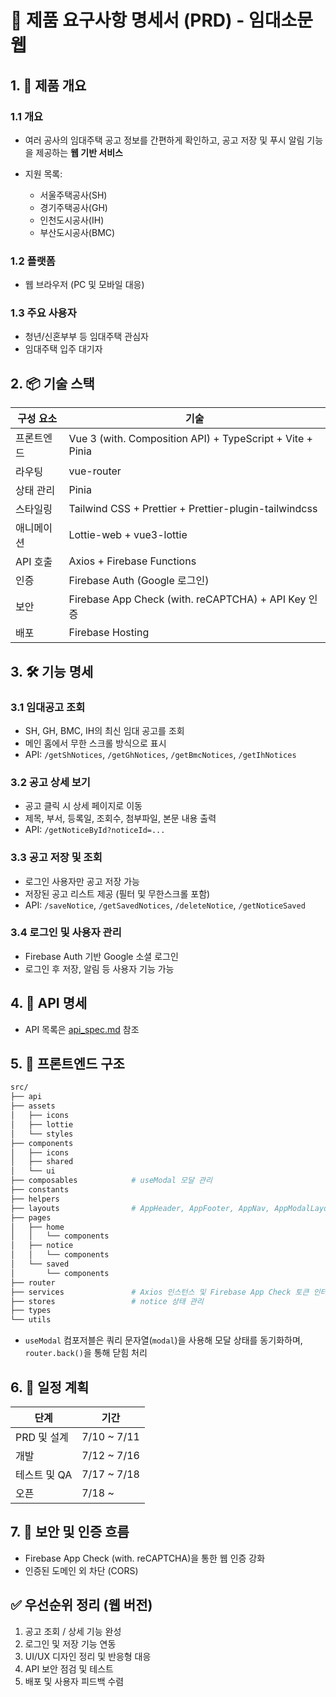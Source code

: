 # 📄 제품 요구사항 명세서 (PRD) - 임대소문 웹

## 1. 📌 제품 개요

### 1.1 개요

- 여러 공사의 임대주택 공고 정보를 간편하게 확인하고, 공고 저장 및 푸시 알림 기능을 제공하는 **웹 기반 서비스**

- 지원 목록:

  - 서울주택공사(SH)
  - 경기주택공사(GH)
  - 인천도시공사(IH)
  - 부산도시공사(BMC)

### 1.2 플랫폼

- 웹 브라우저 (PC 및 모바일 대응)

### 1.3 주요 사용자

- 청년/신혼부부 등 임대주택 관심자
- 임대주택 입주 대기자

## 2. 📦 기술 스택

| 구성 요소  | 기술                                                  |
| ---------- | ----------------------------------------------------- |
| 프론트엔드 | Vue 3 (with. Composition API) + TypeScript + Vite + Pinia                     |
| 라우팅     | vue-router                                            |
| 상태 관리  | Pinia                                                 |
| 스타일링   | Tailwind CSS + Prettier + Prettier-plugin-tailwindcss |
| 애니메이션 | Lottie-web + vue3-lottie                              |
| API 호출   | Axios + Firebase Functions                            |
| 인증       | Firebase Auth (Google 로그인)                         |
| 보안       | Firebase App Check (with. reCAPTCHA) + API Key 인증   |
| 배포       | Firebase Hosting                                      |

## 3. 🛠️ 기능 명세

### 3.1 임대공고 조회

- SH, GH, BMC, IH의 최신 임대 공고를 조회
- 메인 홈에서 무한 스크롤 방식으로 표시
- API: `/getShNotices`, `/getGhNotices`, `/getBmcNotices`, `/getIhNotices`

### 3.2 공고 상세 보기

- 공고 클릭 시 상세 페이지로 이동
- 제목, 부서, 등록일, 조회수, 첨부파일, 본문 내용 출력
- API: `/getNoticeById?noticeId=...`

### 3.3 공고 저장 및 조회

- 로그인 사용자만 공고 저장 가능
- 저장된 공고 리스트 제공 (필터 및 무한스크롤 포함)
- API: `/saveNotice`, `/getSavedNotices`, `/deleteNotice`, `/getNoticeSaved`

### 3.4 로그인 및 사용자 관리

- Firebase Auth 기반 Google 소셜 로그인
- 로그인 후 저장, 알림 등 사용자 기능 가능

## 4. 🔗 API 명세

- API 목록은 [api_spec.md](https://github.com/gijang-jmj/imdaesomun/blob/main/docment/api_spec.md) 참조

## 5. 🧱 프론트엔드 구조

```bash
src/
├── api
├── assets
│   ├── icons
│   ├── lottie
│   └── styles
├── components
│   ├── icons
│   ├── shared
│   └── ui
├── composables            # useModal 모달 관리
├── constants
├── helpers
├── layouts                # AppHeader, AppFooter, AppNav, AppModalLayout, AppLoading 포함
├── pages
│   ├── home
│   │   └── components
│   ├── notice
│   │   └── components
│   └── saved
│       └── components
├── router
├── services               # Axios 인스턴스 및 Firebase App Check 토큰 인터셉터 포함
├── stores                 # notice 상태 관리
├── types
└── utils
```

- `useModal` 컴포저블은 쿼리 문자열(`modal`)을 사용해 모달 상태를 동기화하며, `router.back()`을 통해 닫힘 처리

## 6. 📅 일정 계획

| 단계         | 기간         |
| ------------ | ------------ |
| PRD 및 설계  | 7/10 \~ 7/11 |
| 개발         | 7/12 \~ 7/16 |
| 테스트 및 QA | 7/17 \~ 7/18 |
| 오픈         | 7/18 \~      |

## 7. 🧪 보안 및 인증 흐름

- Firebase App Check (with. reCAPTCHA)을 통한 웹 인증 강화
- 인증된 도메인 외 차단 (CORS)

## ✅ 우선순위 정리 (웹 버전)

1. 공고 조회 / 상세 기능 완성
2. 로그인 및 저장 기능 연동
3. UI/UX 디자인 정리 및 반응형 대응
4. API 보안 점검 및 테스트
5. 배포 및 사용자 피드백 수렴
